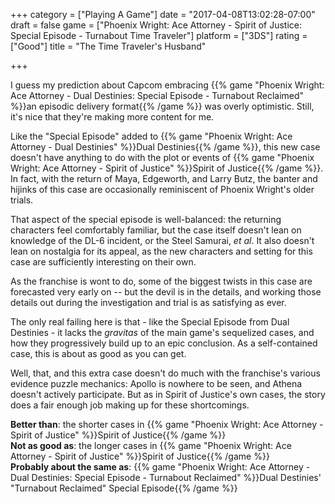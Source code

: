 +++
category = ["Playing A Game"]
date = "2017-04-08T13:02:28-07:00"
draft = false
game = ["Phoenix Wright: Ace Attorney - Spirit of Justice: Special Episode - Turnabout Time Traveler"]
platform = ["3DS"]
rating = ["Good"]
title = "The Time Traveler's Husband"

+++

I guess my prediction about Capcom embracing {{% game "Phoenix Wright: Ace Attorney - Dual Destinies: Special Episode - Turnabout Reclaimed" %}}an episodic delivery format{{% /game %}} was overly optimistic.  Still, it's nice that they're making more content for me.

Like the "Special Episode" added to {{% game "Phoenix Wright: Ace Attorney - Dual Destinies" %}}Dual Destinies{{% /game %}}, this new case doesn't have anything to do with the plot or events of {{% game "Phoenix Wright: Ace Attorney - Spirit of Justice" %}}Spirit of Justice{{% /game %}}.  In fact, with the return of Maya, Edgeworth, and Larry Butz, the banter and hijinks of this case are occasionally reminiscent of Phoenix Wright's older trials.

That aspect of the special episode is well-balanced: the returning characters feel comfortably familiar, but the case itself doesn't lean on knowledge of the DL-6 incident, or the Steel Samurai, <i>et al</i>.  It also doesn't lean on nostalgia for its appeal, as the new characters and setting for this case are sufficiently interesting on their own.

As the franchise is wont to do, some of the biggest twists in this case are forecasted very early on -- but the devil is in the details, and working those details out during the investigation and trial is as satisfying as ever.

The only real failing here is that - like the Special Episode from Dual Destinies - it lacks the <i>gravitas</i> of the main game's sequelized cases, and how they progressively build up to an epic conclusion.  As a self-contained case, this is about as good as you can get.

Well, that, and this extra case doesn't do much with the franchise's various evidence puzzle mechanics: Apollo is nowhere to be seen, and Athena doesn't actively participate.  But as in Spirit of Justice's own cases, the story does a fair enough job making up for these shortcomings.

<b>Better than</b>: the shorter cases in {{% game "Phoenix Wright: Ace Attorney - Spirit of Justice" %}}Spirit of Justice{{% /game %}}  
<b>Not as good as</b>: the longer cases in {{% game "Phoenix Wright: Ace Attorney - Spirit of Justice" %}}Spirit of Justice{{% /game %}}  
<b>Probably about the same as</b>: {{% game "Phoenix Wright: Ace Attorney - Dual Destinies: Special Episode - Turnabout Reclaimed" %}}Dual Destinies' "Turnabout Reclaimed" Special Episode{{% /game %}}
